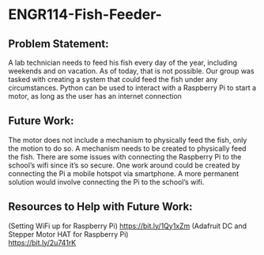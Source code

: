 # ENGR114-Fish-Feeder-
## Problem Statement:
A lab technician needs to feed his fish every day of the year, including weekends and on vacation. As of today, that is not possible. Our group was tasked with creating a system that could feed the fish under any circumstances.  Python can be used to interact with a Raspberry Pi to start a motor, as long as the user  has an internet connection

## Future Work:
The motor does not include a mechanism to physically feed the fish, only the motion to do so. A mechanism needs to be created to physically feed the fish. There are some issues with connecting the Raspberry Pi to the school’s wifi since it’s so secure. One work around could be created by connecting the Pi a mobile hotspot via smartphone. A more permanent solution would involve connecting the Pi to the school’s wifi.

## Resources to Help with Future Work: 
(Setting WiFi up for Raspberry Pi) 
https://bit.ly/1Qy1xZm
(Adafruit DC and Stepper Motor HAT for Raspberry Pi)  
https://bit.ly/2u741rK 
